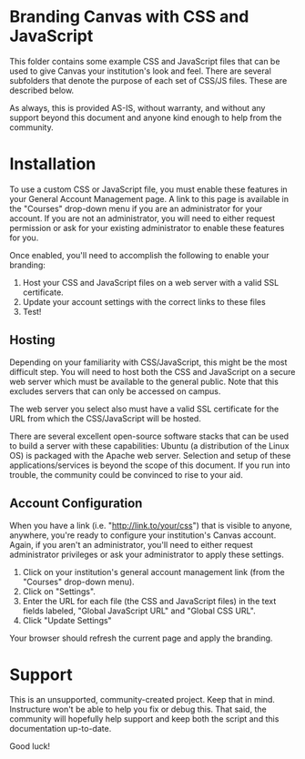 Branding Canvas with CSS and JavaScript
======

This folder contains some example CSS and JavaScript files that can be
used to give Canvas your institution's look and feel. There are several
subfolders that denote the purpose of each set of CSS/JS files. These
are described below.

As always, this is provided AS-IS, without warranty, and without any
support beyond this document and anyone kind enough to help from the
community.

Installation
======

To use a custom CSS or JavaScript file, you must enable these features
in your General Account Management page. A link to this page is available
in the "Courses" drop-down menu if you are an administrator for your
account. If you are not an administrator, you will need to either request
permission or ask for your existing administrator to enable these
features for you.

Once enabled, you'll need to accomplish the following to enable your
branding:

1. Host your CSS and JavaScript files on a web server with a valid SSL
   certificate.
2. Update your account settings with the correct links to these files
3. Test!

Hosting
------

Depending on your familiarity with CSS/JavaScript, this might be the most
difficult step. You will need to host both the CSS and JavaScript on a
secure web server which must be available to the general public. Note
that this excludes servers that can only be accessed on campus.

The web server you select also must have a valid SSL certificate for the
URL from which the CSS/JavaScript will be hosted.

There are several excellent open-source software stacks that can be used
to build a server with these capabilities: Ubuntu (a distribution of
the Linux OS) is packaged with the Apache web server. Selection and setup
of these applications/services is beyond the scope of this document. If
you run into trouble, the community could be convinced to rise to your
aid.

Account Configuration
------

When you have a link (i.e. "http://link.to/your/css") that is visible to
anyone, anywhere, you're ready to configure your institution's Canvas
account. Again, if you aren't an administrator, you'll need to either
request administrator privileges or ask your administrator to apply
these settings.

1. Click on your institution's general account management link (from the
   "Courses" drop-down menu).
2. Click on "Settings".
3. Enter the URL for each file (the CSS and JavaScript files) in the
   text fields labeled, "Global JavaScript URL" and "Global CSS URL".
4. Click "Update Settings"

Your browser should refresh the current page and apply the branding.

Support
======

This is an unsupported, community-created project. Keep that in 
mind. Instructure won't be able to help you fix or debug this.
That said, the community will hopefully help support and keep
both the script and this documentation up-to-date.

Good luck!
